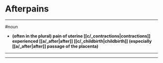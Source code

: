 # Afterpains
---
#noun
- **(often in the plural) pain of uterine [[c/_contractions|contractions]] experienced [[a/_after|after]] [[c/_childbirth|childbirth]] (especially [[a/_after|after]] passage of the placenta)**
---
---
